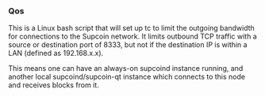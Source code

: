 ### Qos ###

This is a Linux bash script that will set up tc to limit the outgoing bandwidth for connections to the Supcoin network. It limits outbound TCP traffic with a source or destination port of 8333, but not if the destination IP is within a LAN (defined as 192.168.x.x).

This means one can have an always-on supcoind instance running, and another local supcoind/supcoin-qt instance which connects to this node and receives blocks from it.

